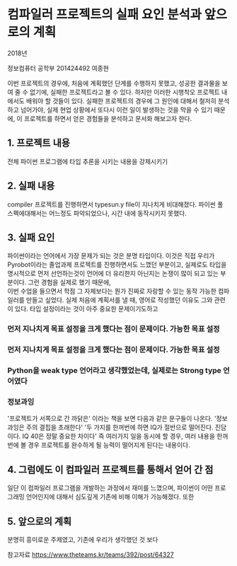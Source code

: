 # 컴파일러 프로젝트의 실패 요인 분석과 앞으로의 계획

2018년 

정보컴퓨터 공학부 201424492 여종현 
 
이번 프로젝트의 경우에, 처음에 계획했던 단계를 수행하지 못했고, 성공한 결과물을 보여 줄 수 없기에, 실패한 프로젝트라고 볼 수 있다. 하지만 이러한 시행착오 프로젝트 내에서도 배워야 할 것들이 있다. 
실패한 프로젝트의 경우에 그 원인에 대해서 철저히 분석하고 넘어가야, 실제 현업 상황에서 또다시 이런 일이 발생하는 것을 막을 수 있기 때문에, 이 프로젝트를 하면서 얻은 경험들을 분석하고 문서화 해보고자 한다.

## 1. 프로젝트 내용
전체 파이썬 프로그램에 타입 추론을 시키는 내용을 강제시키기

## 2. 실패 내용
compiler 프로젝트를 진행하면서 typesun.y file이 지나치게 비대해졌다. 파이썬 풀 스펙에대해서는 어느정도 파악되었으나, 시간 내에 동작시키지 못했다. 

## 3. 실패 요인
파이썬이라는 언어에서 가장 문제가 되는 것은 분명 타입이다. 이것은 직접 우리가 Pyrobot이라는 졸업과제 프로젝트를 진행하면서도 느꼈던 부분이고, 실제로도 타입을 명시적으로 먼저 선언하는것이 언어에 더 유리한지 아닌지는 논쟁이 많이 되고 있는 부분이다. 그런 경험을 실제로 했기 때문에,   
이번 수업을 들으면서 학점 그 자체보다는 뭔가 진짜로 자랑할 수 있는 동작 가능한 컴파일러를 만들고 싶었다. 실제 처음에 계획서를 낼 때, 영어로 작성했던 이유도 그와 관련이 있다. 
타입 설정이라는 것이 아주 중요한 문제이기도하고 

### 먼저 지나치게 목표 설정을 크게 했다는 점이 문제이다. 가능한 목표 설정

### 먼저 지나치게 목표 설정을 크게 했다는 점이 문제이다. 가능한 목표 설정

### Python을 weak type 언어라고 생각했었는데, 실제로는 Strong type 언어였다 


### 정보과잉
'프로젝트가 서쪽으로 간 까닭은' 이라는 책을 보면 다음과 같은 문구들이 나온다. '정보 과잉은 주의 결핍을 초래한다' '두 가지를 한꺼번에 하면 IQ가 절반으로 떨어진다. 진담이다. IQ 40은 정말 중요한 차이다'
즉 여러가지 일을 동시에 할 경우, 여러 내용을 한꺼번에 볼 경우 프로젝트를 완수하게 될 능력이 떨어지게 된다는 내용이다. 

## 4. 그럼에도 이 컴파일러 프로젝트를 통해서 얻어 간 점
일단 이 컴파일러 프로그램을 개발하는 과정에서 재미를 느꼈으며, 파이썬이 어떤 프로그래밍 언어인지에 대해서 심도깊게 기존에 비해 이해가 가능해졌다. 또한 

## 5. 앞으로의 계획
분명히 흥미로운 주제였고, 기존에 우리가 생각했던 것 보다 



참고자료
https://www.theteams.kr/teams/392/post/64327
